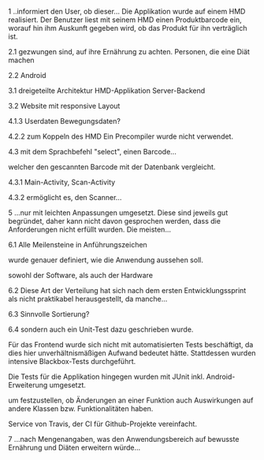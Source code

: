 1 ..informiert den User, ob dieser...
Die Applikation wurde auf einem HMD realisiert. Der Benutzer liest mit seinem HMD einen Produktbarcode ein, worauf hin ihm Auskunft gegeben wird, ob das Produkt für ihn verträglich ist.

2.1 gezwungen sind, auf ihre Ernährung zu achten.
Personen, die eine Diät machen

2.2 Android

3.1 dreigeteilte Architektur
HMD-Applikation
Server-Backend

3.2 Website mit responsive Layout

4.1.3 Userdaten Bewegungsdaten?

4.2.2 zum Koppeln des HMD
Ein Precompiler wurde nicht verwendet.

4.3 mit dem Sprachbefehl "select", einen Barcode...

welcher den gescannten Barcode mit der Datenbank vergleicht.

4.3.1 Main-Activity, Scan-Activity

4.3.2 ermöglicht es, den Scanner...

5 ...nur mit leichten Anpassungen umgesetzt. Diese sind jeweils gut begründet, daher kann nicht davon gesprochen werden, dass die Anforderungen nicht erfüllt wurden. Die meisten...

6.1 Alle Meilensteine in Anführungszeichen

wurde genauer definiert, wie die Anwendung aussehen soll.

sowohl der Software, als auch der Hardware

6.2 Diese Art der Verteilung hat sich nach dem ersten Entwicklungssprint als nicht praktikabel herausgestellt, da manche...

6.3 Sinnvolle Sortierung?

6.4 sondern auch ein Unit-Test dazu geschrieben wurde.


Für das Frontend wurde sich nicht mit automatisierten Tests beschäftigt, da dies hier unverhältnismäßigen Aufwand bedeutet hätte. Stattdessen wurden intensive Blackbox-Tests durchgeführt.

Die Tests für die Applikation hingegen wurden mit JUnit inkl. Android-Erweiterung umgesetzt.

um festzustellen, ob Änderungen an einer Funktion auch Auswirkungen auf andere Klassen bzw. Funktionalitäten haben.

Service von Travis, der CI für Github-Projekte vereinfacht.

7 ...nach Mengenangaben, was den Anwendungsbereich auf bewusste Ernährung und Diäten erweitern würde...

